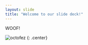 ```yaml
---
layout: slide
title: "Welcome to our slide deck!"
---
```


WOOF!

![octofez](https://octodex.github.com/images/octofez.png)
{: .center}
